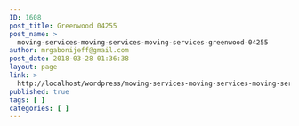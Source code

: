 ```yaml
---
ID: 1608
post_title: Greenwood 04255
post_name: >
  moving-services-moving-services-moving-services-greenwood-04255
author: mrgabonijeff@gmail.com
post_date: 2018-03-28 01:36:38
layout: page
link: >
  http://localhost/wordpress/moving-services-moving-services-moving-services-greenwood-04255/
published: true
tags: [ ]
categories: [ ]
---
```

